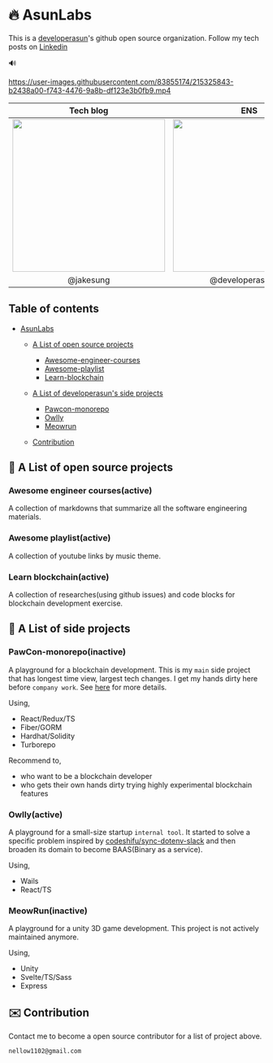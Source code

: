 # :fire: AsunLabs

This is a [developerasun](https://github.com/developerasun)'s github open source organization. Follow my tech posts on [Linkedin](https://www.linkedin.com/in/jakesung/recent-activity/shares/)

🔊

https://user-images.githubusercontent.com/83855174/215325843-b2438a00-f743-4476-9a8b-df123e3b0fb9.mp4

<div id="container" align="center">
<table>
    <thead>
      <th>Tech blog</th>
      <th>ENS</th>
      <th>Kakaotalk</th>
    </thead>
    <tbody>
      <tr id="qrcodes">
        <td id="linkedin">
          <a href="https://www.linkedin.com/in/jakesung/recent-activity/shares/" target="_blank" rel="noopener noreferrer">
            <img src="https://user-images.githubusercontent.com/83855174/215321562-f4ea3788-408a-426f-9ddc-3e88f7e451f3.png" width=300 height=300 />
          </a>
        </td>
        <td id="ens">
          <a href="https://etherscan.io/enslookup-search?search=developerasun.eth" target="_blank" rel="noopener noreferrer">
            <img src="https://user-images.githubusercontent.com/83855174/215321609-5b45e414-ca9f-4215-a9ee-df12f500a1a9.png" width=300 height=300 />
          </a>        
        </td>
        <td id="kakaotalk">
            <img src="https://user-images.githubusercontent.com/83855174/215321711-c6cd767b-64b5-4cb4-8819-a4d187e825d6.png" width=200 height=300 />
        </td>
      </tr>
      <tr id="description" align="center">
        <td>@jakesung</td>
        <td>@developerasun.eth</td>
        <td>@developerasun</td>
      </tr>
    </tbody>
  </table>
</div> 


## Table of contents

- [AsunLabs](#🔥-asunlabs)

  - [A List of open source projects](#🔎-a-list-of-open-source-projects)
    - [Awesome-engineer-courses](#awesome-engineer-courses)
    - [Awesome-playlist](#awesome-playlist)
    - [Learn-blockchain](#learn-blockchain)

  - [A List of developerasun's side projects](#🔎)
    - [Pawcon-monorepo](#pawcon-monorepo)
    - [Owlly](#owlly)
    - [Meowrun](#meowrun)
  - [Contribution](#✉️-contribution)

## :mag_right: A List of open source projects

### **Awesome engineer courses**(active)

A collection of markdowns that summarize all the software engineering materials.

### **Awesome playlist**(active)

A collection of youtube links by music theme.

### **Learn blockchain**(active)

A collection of researches(using github issues) and code blocks for blockchain development exercise.

## :mag_right: A List of side projects

### **PawCon-monorepo**(inactive)

A playground for a blockchain development. This is my `main` side project that has longest time view, largest tech changes. I get my hands dirty here before `company work`. See [here](https://docs-pawcon.netlify.app/) for more details.

Using,

- React/Redux/TS
- Fiber/GORM
- Hardhat/Solidity
- Turborepo

Recommend to,

- who want to be a blockchain developer
- who gets their own hands dirty trying highly experimental blockchain features

### **Owlly**(active)

A playground for a small-size startup `internal tool`. It started to solve a specific problem inspired by [codeshifu/sync-dotenv-slack](https://github.com/codeshifu/sync-dotenv-slack) and then broaden its domain to become BAAS(Binary as a service).

Using,

- Wails
- React/TS

### **MeowRun**(inactive)

A playground for a unity 3D game development. This project is not actively maintained anymore.

Using,

- Unity
- Svelte/TS/Sass
- Express

## :envelope: Contribution

Contact me to become a open source contributor for a list of project above.

```
nellow1102@gmail.com
```
